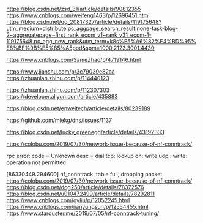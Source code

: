 https://blog.csdn.net/zsd_31/article/details/90812355
https://www.cnblogs.com/weifeng1463/p/12696451.html
https://blog.csdn.net/qq_20817327/article/details/119175648?utm_medium=distribute.pc_aggpage_search_result.none-task-blog-2~aggregatepage~first_rank_ecpm_v1~rank_v31_ecpm-1-119175648.pc_agg_new_rank&utm_term=k8s%E5%A6%82%E4%BD%95%E8%BF%9B%E5%85%A5pod&spm=1000.2123.3001.4430

https://www.cnblogs.com/SameZhao/p/4719146.html

https://www.jianshu.com/p/3c79039e82aa
https://zhuanlan.zhihu.com/p/114440123

https://zhuanlan.zhihu.com/p/112307303
https://developer.aliyun.com/article/435883

https://blog.csdn.net/enweitech/article/details/80239189

https://github.com/miekg/dns/issues/1137

https://blog.csdn.net/lucky_greenegg/article/details/43192333

https://colobu.com/2019/07/30/network-issue-because-of-nf-conntrack/


rpc error: code = Unknown desc = dial tcp: lookup on: write udp : write: operation not permitted

[86330449.294600] nf_conntrack: table full, dropping packet
https://colobu.com/2019/07/30/network-issue-because-of-nf-conntrack/
https://blog.csdn.net/dog250/article/details/78372576
https://blog.csdn.net/u010472499/article/details/78292811
https://www.cnblogs.com/gyliu/p/12052245.html
https://www.cnblogs.com/jianyungsun/p/12554455.html
https://www.starduster.me/2019/07/05/nf-conntrack-tuning/
